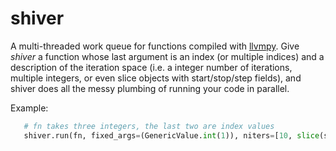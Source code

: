 shiver
======

A multi-threaded work queue for functions compiled with [llvmpy](http://http://www.llvmpy.org/). 
Give *shiver* a function whose last argument is an index (or multiple indices) and a description of the 
iteration space (i.e. a integer number of iterations, multiple integers, or even slice objects with start/stop/step fields), 
and shiver does all the messy plumbing of running your code in parallel. 

Example:

```python
   # fn takes three integers, the last two are index values
   shiver.run(fn, fixed_args=(GenericValue.int(1)), niters=[10, slice(start=2, stop=12, step = 2)])
```
